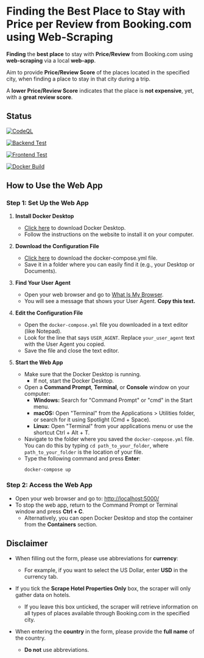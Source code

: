 # Finding the Best Place to Stay with Price per Review from Booking.com using Web-Scraping
**Finding** the **best place** to stay with **Price/Review** from Booking.com using **web-scraping** via a local **web-app**.

Aim to provide **Price/Review Score** of the places located in the specified city,
when finding a place to stay in that city during a trip.  

A **lower Price/Review Score** indicates that the place is **not expensive**, yet, with a **great review score**.   

## Status
[![CodeQL](https://github.com/sakan811/Find-the-Best-Place-to-Stay-with-Price-per-Review/actions/workflows/codeql.yml/badge.svg)](https://github.com/sakan811/Find-the-Best-Place-to-Stay-with-Price-per-Review/actions/workflows/codeql.yml)  

[![Backend Test](https://github.com/sakan811/Find-the-Best-Place-to-Stay-with-Price-per-Review/actions/workflows/backend-test.yml/badge.svg)](https://github.com/sakan811/Find-the-Best-Place-to-Stay-with-Price-per-Review/actions/workflows/backend-test.yml)

[![Frontend Test](https://github.com/sakan811/Find-the-Best-Place-to-Stay-with-Price-per-Review/actions/workflows/frontend-test.yml/badge.svg)](https://github.com/sakan811/Find-the-Best-Place-to-Stay-with-Price-per-Review/actions/workflows/frontend-test.yml)

[![Docker Build](https://github.com/sakan811/Find-the-Best-Place-to-Stay-with-Price-per-Review/actions/workflows/docker-build.yml/badge.svg)](https://github.com/sakan811/Find-the-Best-Place-to-Stay-with-Price-per-Review/actions/workflows/docker-build.yml)

## How to Use the Web App

### Step 1: Set Up the Web App

1. **Install Docker Desktop**
   - [Click here](https://www.docker.com/products/docker-desktop) to download Docker Desktop.
   - Follow the instructions on the website to install it on your computer.

2. **Download the Configuration File**
   - [Click here](docker-compose.yml) to download the docker-compose.yml file.
   - Save it in a folder where you can easily find it (e.g., your Desktop or Documents).

3. **Find Your User Agent**
   - Open your web browser and go to [What Is My Browser](https://www.whatismybrowser.com/detect/what-is-my-user-agent/).
   - You will see a message that shows your User Agent. **Copy this text.**

4. **Edit the Configuration File**
   - Open the `docker-compose.yml` file you downloaded in a text editor (like Notepad).
   - Look for the line that says `USER_AGENT`. Replace `your_user_agent` text with the User Agent you copied. 
   - Save the file and close the text editor.

5. **Start the Web App**
   - Make sure that the Docker Desktop is running.
      - If not, start the Docker Desktop. 
   - Open a **Command Prompt**, **Terminal**, or **Console** window on your computer:
     - **Windows:** Search for "Command Prompt" or "cmd" in the Start menu.
     - **macOS:** Open "Terminal" from the Applications > Utilities folder, or search for it using Spotlight (Cmd + Space).
     - **Linux:** Open "Terminal" from your applications menu or use the shortcut Ctrl + Alt + T.
   - Navigate to the folder where you saved the `docker-compose.yml` file. You can do this by typing `cd path_to_your_folder`, where `path_to_your_folder` is the location of your file. 
   - Type the following command and press **Enter**:
     ```
     docker-compose up
     ```

### Step 2: Access the Web App
- Open your web browser and go to: [http://localhost:5000/](http://localhost:5000/)
- To stop the web app, return to the Command Prompt or Terminal window and press **Ctrl + C**. 
  - Alternatively, you can open Docker Desktop and stop the container from the **Containers** section.

## Disclaimer

- When filling out the form, please use abbreviations for **currency**:
  - For example, if you want to select the US Dollar, enter **USD** in the currency tab.

- If you tick the **Scrape Hotel Properties Only** box, the scraper will only gather data on hotels. 
  - If you leave this box unticked, the scraper will retrieve information on all types of places available through Booking.com in the specified city.

- When entering the **country** in the form, please provide the **full name** of the country. 
  - **Do not** use abbreviations.
